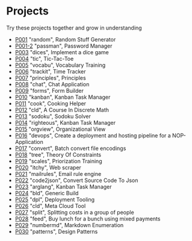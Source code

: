 # Projects

Try these projects together and grow in understanding


- [P001](P001/README.md) "random", Random Stuff Generator
- [P001-2](P001-2/README.md) "passman", Password Manager
- [P003](P003/README.md) "dices", Implement a dice game
- [P004](P004/README.md) "tic", Tic-Tac-Toe
- [P005](P005/README.md) "vocabu", Vocabulary Training
- [P006](P006/README.md) "trackit", Time Tracker
- [P007](P007/README.md) "principles", Principles
- [P008](P008/README.md) "chat", Chat Application
- [P009](P009/README.md) "forms", Form Builder
- [P010](P010/README.md) "kanban", Kanban Task Manager
- [P011](P011/README.md) "cook", Cooking Helper
- [P012](P012/README.md) "cld", A Course In Discrete Math
- [P013](P013/README.md) "sodoku", Sodoku Solver
- [P014](P014/README.md) "righteous", Kanban Task Manager
- [P015](P015/README.md) "orgview", Organizational View
- [P016](P016/README.md) "devops", Create a deployment and hosting pipeline for a NOP-Application
- [P017](P017/README.md) "convert", Batch convert file encodings
- [P018](P018/README.md) "tree", Theory Of Constraints
- [P019](P019/README.md) "scales", Priorization Training
- [P020](P020/README.md) "itchy", Web scraper
- [P021](P021/README.md) "mailrules", Email rule engine
- [P022](P022/README.md) "code2json", Convert Source Code To Json
- [P023](P023/README.md) "arglang", Kanban Task Manager
- [P024](P024/README.md) "bld", Generic Build
- [P025](P025/README.md) "dpl", Deployment Tooling
- [P026](P026/README.md) "cld", Meta Cloud Tool
- [P027](P027/README.md) "split", Splitting costs in a group of people
- [P028](P028/README.md) "feed", Buy lunch for a bunch using mixed payments
- [P029](P029/README.md) "numbermd", Markdown Enumeration
- [P030](P030/README.md) "patterns", Design Patterns